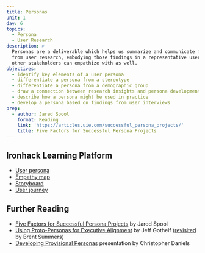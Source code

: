 ```yaml
---
title: Personas
unit: 1
day: 6
topics:
  - Persona
  - User Research
description: >
  Personas are a deliverable which helps us summarize and communicate findings
  from user research, embodying those findings in a representative user which
  other stakeholders can empathize with as well.
objectives:
  - identify key elements of a user persona
  - differentiate a persona from a stereotype
  - differentiate a persona from a demographic group
  - draw a connection between research insights and persona development
  - describe how a persona might be used in practice
  - develop a persona based on findings from user interviews
prep:
  - author: Jared Spool
    format: Reading
    link: 'https://articles.uie.com/successful_persona_projects/'
    title: Five Factors for Successful Persona Projects
---
```


Ironhack Learning Platform
-------------------

- [User persona](http://learn.ironhack.com/#/learning_unit/7018)
- [Empathy map](http://learn.ironhack.com/#/learning_unit/7018)
- [Storyboard](http://learn.ironhack.com/#/learning_unit/7021)
- [User journey](http://learn.ironhack.com/#/learning_unit/7021)


Further Reading
---------------

- [Five Factors for Successful Persona Projects](https://articles.uie.com/successful_persona_projects/) by Jared Spool
- [Using Proto-Personas for Executive Alignment](http://uxmag.com/articles/using-proto-personas-for-executive-alignment) by Jeff Gothelf ([revisited](https://uxmag.com/articles/revisiting-proto-personas-for-executive-alignment) by Brent Summers)
- [Developing Provisional Personas](https://www.dropbox.com/s/vvqdkt8upf12hyh/07.17.14_Provisional-Personas.pdf?dl=0) presentation by Christopher Daniels
